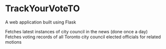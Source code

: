 # TrackYourVoteTO

A web application built using Flask

Fetches latest instances of city council in the news (done once a day)
Fetches voting records of all Toronto city council elected officials for related motions